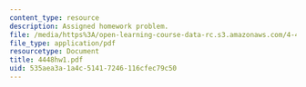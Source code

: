 ```yaml
---
content_type: resource
description: Assigned homework problem.
file: /media/https%3A/open-learning-course-data-rc.s3.amazonaws.com/4-448-analysis-of-historic-structures-fall-2004/535aea3a1a4c51417246116cfec79c50_4448hw1.pdf
file_type: application/pdf
resourcetype: Document
title: 4448hw1.pdf
uid: 535aea3a-1a4c-5141-7246-116cfec79c50
---
```

